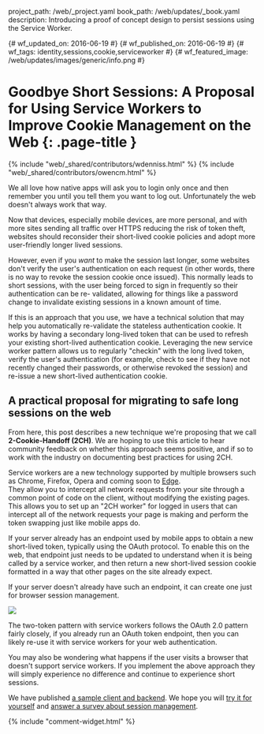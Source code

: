 project_path: /web/_project.yaml
book_path: /web/updates/_book.yaml
description: Introducing a proof of concept design to persist sessions using the Service Worker.

{# wf_updated_on: 2016-06-19 #}
{# wf_published_on: 2016-06-19 #}
{# wf_tags: identity,sessions,cookie,serviceworker #}
{# wf_featured_image: /web/updates/images/generic/info.png #}

# Goodbye Short Sessions: A Proposal for Using Service Workers to Improve Cookie Management on the Web {: .page-title }

{% include "web/_shared/contributors/wdenniss.html" %}
{% include "web/_shared/contributors/owencm.html" %}



We all love how native apps will ask you to login only once and then remember
you until you tell them you want to log out. Unfortunately the web doesn't
always work that way.

Now that devices, especially mobile devices, are more personal, and with more
sites sending all traffic over HTTPS reducing the risk of token theft, websites
should reconsider their short-lived cookie policies and adopt more user-friendly
longer lived sessions.

However, even if you *want* to make the session last longer, some websites don't
verify the user's authentication on each request (in other words, there is no
way to revoke the session cookie once issued). This normally leads to short
sessions, with the user being forced to sign in frequently so their
authentication can be re- validated, allowing for things like a password change
to invalidate existing sessions in a known amount of time.

If this is an approach that you use, we have a technical solution that may help
you automatically re-validate the stateless authentication cookie. It works by
having a secondary long-lived token that can be used to refresh your existing
short-lived authentication cookie. Leveraging the new service worker pattern
allows us to regularly "checkin" with the long lived token, verify the user's
authentication (for example, check to see if they have not recently changed their
passwords, or otherwise revoked the session) and re-issue a new short-lived
authentication cookie.

## A practical proposal for migrating to safe long sessions on the web

From here, this post describes a new technique we're proposing that we call 
**2-Cookie-Handoff (2CH)**. We are hoping to use this article to hear community
feedback on whether this approach seems positive, and if so to work with the
industry on documenting best practices for using 2CH.

Service workers are a new technology supported by multiple browsers such as
Chrome, Firefox, Opera and coming soon to 
[Edge](https://developer.microsoft.com/en-us/microsoft-edge/platform/status/serviceworker).  
They allow you to intercept all network requests from your site through a
common point of code on the client, without modifying the existing pages. This
allows you to set up an "2CH worker" for logged in users that can intercept
all of the network requests your page is making and perform the token swapping
just like mobile apps do.

If your server already has an endpoint used by mobile apps to obtain a new
short-lived token, typically using the OAuth protocol. To enable this on the
web, that endpoint just needs to be updated to understand when it is being
called by a service worker, and then return a new short-lived session cookie
formatted in a way that other pages on the site already expect.

If your server doesn't already have such an endpoint, it can create one just for
browser session management.

![](/web/updates/images/2016/06/2-cookie-handoff/sequence_diagram.png)

The two-token pattern with service workers follows the OAuth 2.0 pattern fairly
closely, if you already run an OAuth token endpoint, then you can likely re-use
it with service workers for your web authentication.

You may also be wondering what happens if the user visits a browser that doesn't
support service workers. If you implement the above approach they will simply
experience no difference and continue to experience short sessions.

We have published [a sample client and backend](https://github.com/GoogleChrome/two-token-sw).
We hope you will [try it for yourself](https://ws-codelab.appspot.com/) and 
[answer a survey about session management](//goo.gl/forms/djaMEOgBUb4WEhCz2).


{% include "comment-widget.html" %}
